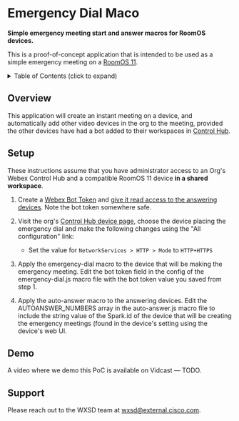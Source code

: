 # Emergency Dial Maco
**Simple emergency meeting start and answer macros for RoomOS devices.**

This is a proof-of-concept application that is intended to be used as a simple emergency meeting on a [RoomOS 11](https://help.webex.com/en-us/article/n01kjh1/New-user-experience-with-RoomOS-11).

<!--
<p align="center">
   <a href="https://app.vidcast.io/share/bb910329-f398-4f04-baec-18ddaf46f493" target="_blank">
       <img src="https://github.com/wxsd-sales/kiosk-reception-demo/assets/6129517/5e99058f-d4fd-4973-aaae-0d768f10837f" alt="kiosk-reception-demo"/>
    </a>
</p>-->

<!-- ⛔️ MD-MAGIC-EXAMPLE:START (TOC:collapse=true&collapseText=Click to expand) -->
<details>
<summary>Table of Contents (click to expand)</summary>

* [Overview](#overview)
* [Setup](#setup)
* [Demo](#demo)
* [Support](#support)

</details>
<!-- ⛔️ MD-MAGIC-EXAMPLE:END -->

## Overview

This application will create an instant meeting on a device, and automatically add other video devices in the org to the meeting, provided the other devices have had a bot added to their workspaces in [Control Hub](https://admin.webex.com).

## Setup

These instructions assume that you have administrator access to an Org's Webex Control Hub and a compatible RoomOS 11 device **in a shared workspace**.

1. Create a [Webex Bot Token](https://developer.webex.com/my-apps/new/bot) and [give it read access to the answering devices](https://developer.webex.com/docs/devices#giving-a-bot-or-user-access-to-the-xapi-of-a-device). Note the bot token somewhere safe.

2. Visit the org's [Control Hub device page](https://admin.webex.com/devices), choose the device placing the emergency dial and make the following changes using the "All configuration" link:
   - Set the value for `NetworkServices > HTTP > Mode` to `HTTP+HTTPS`

3. Apply the emergency-dial macro to the device that will be making the emergency meeting.  Edit the bot token field in the config of the emergency-dial.js macro file with the bot token value you saved from step 1.
4. Apply the auto-answer macro to the answering devices.  Edit the AUTOANSWER_NUMBERS array in the auto-answer.js macro file to include the string value of the Spark.id of the device that will be creating the emergency meetings (found in the device's setting using the device's web UI.

## Demo

A video where we demo this PoC is available on Vidcast — TODO.

## Support

Please reach out to the WXSD team at [wxsd@external.cisco.com](mailto:wxsd@external.cisco.com?subject=Emergency%20Dial%20Macro).
